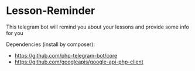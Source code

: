 # Lesson-Reminder
This telegram bot will remind you about your lessons and provide some info for you

Dependencies (install by composer):
  - https://github.com/php-telegram-bot/core
  - https://github.com/googleapis/google-api-php-client
